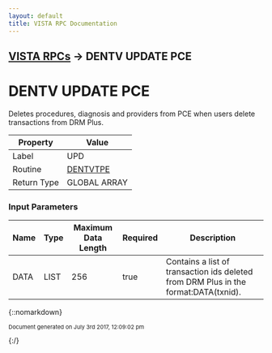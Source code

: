 ```yaml
---
layout: default
title: VISTA RPC Documentation
---
```


## [VISTA RPCs](TableOfContents) &#8594; DENTV UPDATE PCE
# DENTV UPDATE PCE

Deletes procedures, diagnosis and providers from PCE when users delete transactions from DRM Plus.

Property | Value
--- | ---
Label | UPD
Routine | [DENTVTPE](http://code.osehra.org/dox/Routine_DENTVTPE_source.html)
Return Type | GLOBAL ARRAY


### Input Parameters

Name | Type | Maximum Data Length | Required | Description
--- | --- | --- | --- | ---
DATA | LIST | 256 | true | Contains a list of transaction ids deleted from DRM Plus in the format:DATA(txnid).



{::nomarkdown} <br/><p style="font-size: 11px">Document generated on July 3rd 2017, 12:09:02 pm</p>{:/}